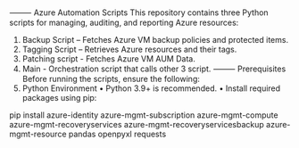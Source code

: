 ⸻
Azure Automation Scripts
This repository contains three Python scripts for managing, auditing, and reporting Azure resources:
1. Backup Script – Fetches Azure VM backup policies and protected items.
2. Tagging Script – Retrieves Azure resources and their tags.
3. Patching script - Fetches Azure VM AUM Data.
4. Main - Orchestration script that calls other 3 script.
⸻
Prerequisites
Before running the scripts, ensure the following:
1. Python Environment
• Python 3.9+ is recommended.
• Install required packages using pip:

pip install azure-identity azure-mgmt-subscription azure-mgmt-compute azure-mgmt-recoveryservices azure-mgmt-recoveryservicesbackup azure-mgmt-resource pandas openpyxl requests